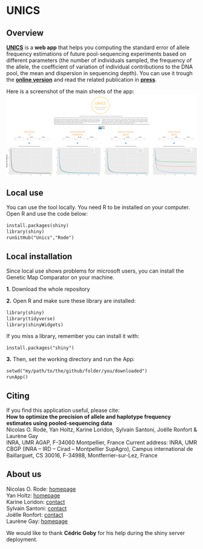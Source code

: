    UNICS
===================


Overview
--------
[**UNICS**](http://www.agap-sunshine.inra.fr/unics/) is a **web app** that helps you computing the standard error of allele frequency estimations of future pool-sequencing experiments based on different parameters (the number of individuals sampled, the frequency of the allele, the coefficient of variation of individual contributions to the DNA pool, the mean and dispersion in sequencing depth).
You can use it trough the [**online version**](http://www.agap-sunshine.inra.fr/unics/) and read the related publication in [**press**](www.r-graph-gallery.com).  
    
Here is a screenshot of the main sheets of the app:
![fig1](www/screenshot.png)



Local use
--------
You can use the tool locally.
You need R to be installed on your computer.
Open R and use the code below:
```
install.packages(shiny)
library(shiny)
runGitHub("Unics","Rode")
```

Local installation
--------
Since local use shows problems for microsoft users, you can install the Genetic Map Comparator on your machine.

**1.** Download the whole repository

**2.** Open R and make sure these library are installed:
```
library(shiny)
library(tidyverse)
library(shinyWidgets)
```

If you miss a library, remember you can install it with:
```
ìnstall.packages("shiny")
```

**3.**
Then, set the working directory and run the App:
```
setwd("my/path/to/the/github/folder/you/downloaded")
runApp()
```


Citing 
--------
If you find this application useful, please cite:  
**How to optimize the precision of allele and haplotype frequency estimates using pooled-sequencing data**    
Nicolas O. Rode, Yan Holtz, Karine Loridon, Sylvain Santoni, Joëlle Ronfort & Laurène Gay  
INRA, UMR AGAP, F-34060 Montpellier, France
Current address: INRA, UMR CBGP (INRA – IRD – Cirad – Montpellier SupAgro), Campus international de Baillarguet, CS 30016, F-34988, Montferrier-sur-Lez, France


About us
--------

Nicolas O. Rode: [homepage](https://sites.google.com/site/nicolasorode/)   
Yan Holtz: [homepage](https://holtzyan.wordpress.com/)  
Karine Loridon: [contact](http://umr-agap.cirad.fr/equipes-scientifiques/genomique-evolutive-et-gestion-des-populations/liste-des-agents)  
Sylvain Santoni: [contact](http://umr-agap.cirad.fr/equipes-scientifiques/genomique-evolutive-et-gestion-des-populations/liste-des-agents)  
Joëlle Ronfort: [contact](http://www1.montpellier.inra.fr/BRC-MTR/mauguio/mauguio.php?page=menu42)  
Laurène Gay: [homepage](https://www.sites.google.com/site/evolutionarybiologylaurenegay/)  
  
We would like to thank **Cédric Goby** for his help during the shiny server deployment.






